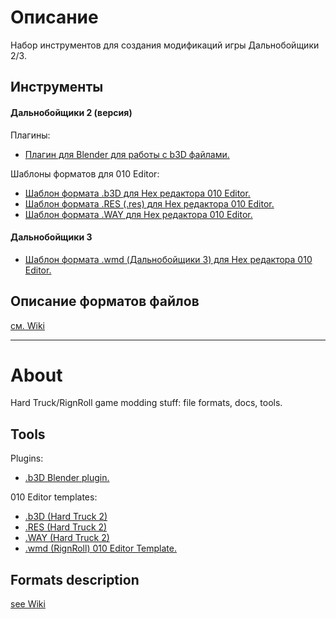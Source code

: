 # Описание

Набор инструментов для создания модификаций игры Дальнобойщики 2/3.

## Инструменты
#### Дальнобойщики 2 (версия)
Плагины:
* [Плагин для Blender для работы с b3D файлами.](https://github.com/AlexKimov/HT2-modding-tools/tree/master/plugins)

Шаблоны форматов для 010 Editor:
* [Шаблон формата .b3D для Hex редактора 010 Editor.](https://github.com/AlexKimov/HT2-modding-tools/blob/master/formats/templates/B3D.bt)
* [Шаблон формата .RES (.res) для Hex редактора 010 Editor.](https://github.com/AlexKimov/HT2-RnR-tools/blob/master/formats/templates/RES.bt)
* [Шаблон формата .WAY для Hex редактора 010 Editor.](https://github.com/AlexKimov/HT2-RnR-tools/blob/master/formats/templates/WAY.bt)

#### Дальнобойщики 3
* [Шаблон формата .wmd (Дальнобойщики 3) для Hex редактора 010 Editor.](https://github.com/AlexKimov/HT2-modding-tools/blob/master/formats/templates/WDB.bt)
## Описание форматов файлов
[см. Wiki](https://github.com/AlexKimov/HT2-RnR-tools/wiki)
* * * 
# About
Hard Truck/RignRoll game modding stuff: file formats, docs, tools.

## Tools
Plugins:
* [.b3D Blender plugin.](https://github.com/AlexKimov/HT2-modding-tools/tree/master/plugins)

010 Editor templates:
* [.b3D (Hard Truck 2)](https://github.com/AlexKimov/HT2-modding-tools/blob/master/formats/templates/B3D.bt)
* [.RES (Hard Truck 2)](https://github.com/AlexKimov/HT2-RnR-tools/blob/master/formats/templates/RES.bt)
* [.WAY (Hard Truck 2)](https://github.com/AlexKimov/HT2-RnR-tools/blob/master/formats/templates/WAY.bt)
* [.wmd (RignRoll) 010 Editor Template.](https://github.com/AlexKimov/HT2-modding-tools/blob/master/formats/templates/B3D.bt)
## Formats description
[see Wiki](https://github.com/AlexKimov/HT2-RnR-tools/wiki)
